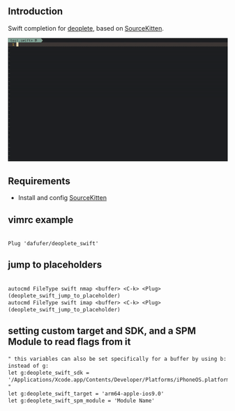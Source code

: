 ## Introduction

Swift completion for [deoplete](https://github.com/Shougo/deoplete.nvim),
based on [SourceKitten](https://github.com/jpsim/SourceKitten).

![screencast](_images/example.gif)

## Requirements

- Install and config [SourceKitten](https://github.com/jpsim/SourceKitten#installation)

## vimrc example

```vim

Plug 'dafufer/deoplete_swift'

```

## jump to placeholders

```vim

autocmd FileType swift nmap <buffer> <C-k> <Plug>(deoplete_swift_jump_to_placeholder)
autocmd FileType swift imap <buffer> <C-k> <Plug>(deoplete_swift_jump_to_placeholder)

```

## setting custom target and SDK, and a SPM Module to read flags from it

```vim
" this variables can also be set specifically for a buffer by using b: instead of g:
let g:deoplete_swift_sdk = '/Applications/Xcode.app/Contents/Developer/Platforms/iPhoneOS.platform/Developer/SDKs/iPhoneOS9.0.sdk' "
let g:deoplete_swift_target = 'arm64-apple-ios9.0' 
let g:deoplete_swift_spm_module = 'Module Name' 

```
